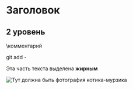 # Заголовок

## 2 уровень

\\комментарий

 git add -

 Эта часть текста выделена **жирным**


 ![Тут должна быть фотография котика-мурзика](murzik.jpg)